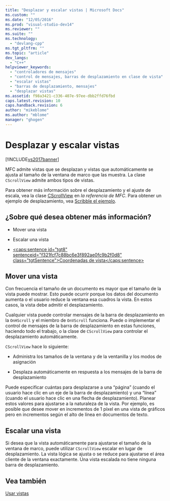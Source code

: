 ```yaml
---
title: "Desplazar y escalar vistas | Microsoft Docs"
ms.custom: ""
ms.date: "12/05/2016"
ms.prod: "visual-studio-dev14"
ms.reviewer: ""
ms.suite: ""
ms.technology: 
  - "devlang-cpp"
ms.tgt_pltfrm: ""
ms.topic: "article"
dev_langs: 
  - "C++"
helpviewer_keywords: 
  - "controladores de mensajes"
  - "control de mensajes, barras de desplazamiento en clase de vista"
  - "escalar vistas"
  - "barras de desplazamiento, mensajes"
  - "desplazar vistas"
ms.assetid: f98a3421-c336-407e-97ee-dbb2ffd76fbd
caps.latest.revision: 10
caps.handback.revision: 6
author: "mikeblome"
ms.author: "mblome"
manager: "ghogen"
---
```

# Desplazar y escalar vistas
[!INCLUDE[vs2017banner](../assembler/inline/includes/vs2017banner.md)]

MFC admite vistas que se desplazan y vistas que automáticamente se ajusta al tamaño de la ventana de marco que las muestra.  La clase `CScrollView` admite ambos tipos de vistas.  
  
 Para obtener más información sobre el desplazamiento y el ajuste de escala, vea la clase [CScrollView](../mfc/reference/cscrollview-class.md) en *la referencia de MFC*.  Para obtener un ejemplo de desplazamiento, vea [Scribble el ejemplo](../top/visual-cpp-samples.md).  
  
## ¿Sobre qué desea obtener más información?  
  
-   Mover una vista  
  
-   Escalar una vista  
  
-   [\<caps:sentence id\="tgt8" sentenceid\="f321fcf7c88bc6e3f892ae0fc9b2f0d8" class\="tgtSentence"\>Coordenadas de vista\<\/caps:sentence\>](http://msdn.microsoft.com/library/windows/desktop/dd145205)  
  
##  <a name="_core_scrolling_a_view"></a> Mover una vista  
 Con frecuencia el tamaño de un documento es mayor que el tamaño de la vista puede mostrar.  Esto puede ocurrir porque los datos del documento aumenta o el usuario reduce la ventana esa cuadros la vista.  En estos casos, la vista debe admitir el desplazamiento.  
  
 Cualquier vista puede controlar mensajes de la barra de desplazamiento en la `OnHScroll` y el miembro de `OnVScroll` funciona.  Puede o implementar el control de mensajes de la barra de desplazamiento en estas funciones, haciendo todo el trabajo, o la clase de `CScrollView` para controlar el desplazamiento automáticamente.  
  
 `CScrollView` hace lo siguiente:  
  
-   Administra los tamaños de la ventana y de la ventanilla y los modos de asignación  
  
-   Desplaza automáticamente en respuesta a los mensajes de la barra de desplazamiento  
  
 Puede especificar cuántas para desplazarse a una “página” \(cuando el usuario hace clic en un eje de la barra de desplazamiento\) y una “línea” \(cuando el usuario hace clic en una flecha de desplazamiento\).  Planear estos valores para ajustarse a la naturaleza de la vista.  Por ejemplo, es posible que desee mover en incrementos de 1 píxel en una vista de gráficos pero en incrementos según el alto de línea en documentos de texto.  
  
##  <a name="_core_scaling_a_view"></a> Escalar una vista  
 Si desea que la vista automáticamente para ajustarse el tamaño de la ventana de marco, puede utilizar `CScrollView` escalar en lugar de desplazamiento.  La vista lógica se ajusta o se reduce para ajustarse el área cliente de la ventana exactamente.  Una vista escalada no tiene ninguna barra de desplazamiento.  
  
## Vea también  
 [Usar vistas](../mfc/using-views.md)